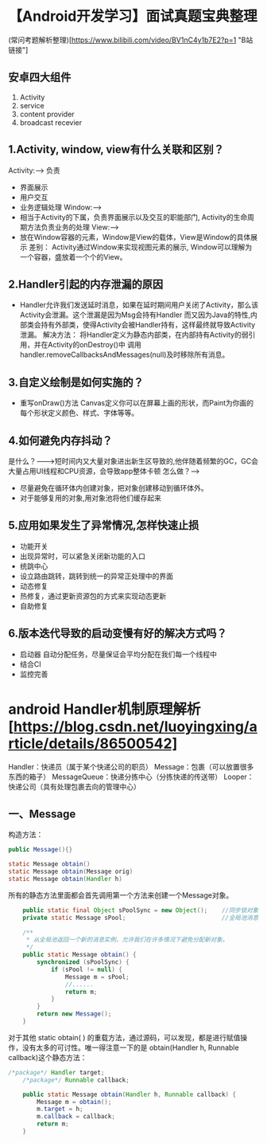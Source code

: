 【Android开发学习】面试真题宝典整理
==================================
(常问考题解析整理)[https://www.bilibili.com/video/BV1nC4y1b7E2?p=1 "B站链接"]

安卓四大组件
------------
1. Activity
2. service
3. content provider
4. broadcast recevier

1.Activity, window, view有什么关联和区别？
-----------------------------------------
Activity:--> 负责
 * 界面展示
 * 用户交互
 * 业务逻辑处理
Window:-->
 * 相当于Activity的下属，负责界面展示以及交互的职能部门, Activity的生命周期方法负责业务的处理
View:-->
 * 放在Window容器的元素，Window是View的载体，View是Window的具体展示
差别：
Activity通过Window来实现视图元素的展示, Window可以理解为一个容器，盛放着一个个的View。

2.Handler引起的内存泄漏的原因
----------------
* Handler允许我们发送延时消息，如果在延时期间用户关闭了Activity，那么该Activity会泄漏。这个泄漏是因为Msg会持有Handler
而又因为Java的特性,内部类会持有外部类，使得Activity会被Handler持有，这样最终就导致Activity泄漏。
解决方法：
将Handler定义为静态内部类，在内部持有Activity的弱引用，并在Activity的onDestroy()中
调用handler.removeCallbacksAndMessages(null)及时移除所有消息。

3.自定义绘制是如何实施的？
----------------
* 重写onDraw()方法
Canvas定义你可以在屏幕上画的形状，而Paint为你画的每个形状定义颜色、样式、字体等等。

4.如何避免内存抖动？
--------------------

是什么？--->短时间内又大量对象进出新生区导致的,他伴随着频繁的GC，GC会大量占用UI线程和CPU资源，会导致app整体卡顿
怎么做？-->
* 尽量避免在循环体内创建对象，把对象创建移动到循环体外。
* 对于能够复用的对象,用对象池将他们缓存起来


5.应用如果发生了异常情况,怎样快速止损
---------------------------
* 功能开关
 * 出现异常时，可以紧急关闭新功能的入口
* 统跳中心
 * 设立路由跳转，跳转到统一的异常正处理中的界面
* 动态修复
 * 热修复，通过更新资源包的方式来实现动态更新
* 自助修复

6.版本迭代导致的启动变慢有好的解决方式吗？
-----------------------
* 启动器
 自动分配任务，尽量保证会平均分配在我们每一个线程中
* 结合CI
* 监控完善

android Handler机制原理解析 [https://blog.csdn.net/luoyingxing/article/details/86500542]
==========================
Handler：快递员（属于某个快递公司的职员）
Message：包裹（可以放置很多东西的箱子）
MessageQueue：快递分拣中心（分拣快递的传送带）
Looper：快递公司（具有处理包裹去向的管理中心）

一、Message
------------------------
构造方法：
```java
public Message(){}

static Message obtain()
static Message obtain(Message orig)
static Message obtain(Handler h)
```
所有的静态方法里面都会首先调用第一个方法来创建一个Message对象。
```java
	public static final Object sPoolSync = new Object();    //同步锁对象
    private static Message sPool;                           //全局池消息实例
    
	/**
     * 从全局池返回一个新的消息实例，允许我们在许多情况下避免分配新对象。
     */
    public static Message obtain() {
        synchronized (sPoolSync) {
            if (sPool != null) {
                Message m = sPool;
                //......
                return m;
            }
        }
        return new Message();
    }
```
对于其他 static obtain( ) 的重载方法，通过源码，可以发现，都是进行赋值操作，没有太多的可讨性。唯一得注意一下的是 obtain(Handler h, Runnable callback)这个静态方法：
```java
/*package*/ Handler target;
	/*package*/ Runnable callback;

	public static Message obtain(Handler h, Runnable callback) {
        Message m = obtain();
        m.target = h;
        m.callback = callback;
        return m;
    }
```














